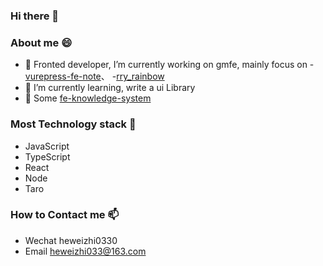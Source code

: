 ### Hi there 👋

<!--
**LazyTraveller/LazyTraveller** is a ✨ _special_ ✨ repository because its `README.md` (this file) appears on your GitHub profile.

Here are some ideas to get you started:

- 🔭 I’m currently working on ...
- 🌱 I’m currently learning ...
- 👯 I’m looking to collaborate on ...
- 🤔 I’m looking for help with ...
- 💬 Ask me about ...
- 📫 How to reach me: ...
- 😄 Pronouns: ...
- ⚡ Fun fact: ...
-->
### About me 😄 
- 🔭 Fronted developer,  I’m currently working on gmfe, mainly focus on
  -[vurepress-fe-note](https://github.com/LazyTraveller/vuepress-fe-note)、
  -[rry_rainbow](https://github.com/LazyTraveller/rry_rainbow)
- 🌱 I’m currently learning, write a ui Library
- 📖 Some [fe-knowledge-system](https://lazytraveller.github.io/vuepress-fe-note)

### Most Technology stack 🤔
- JavaScript
- TypeScript
- React
- Node
- Taro

### How to Contact me 📫 
- Wechat heweizhi0330
- Email heweizhi033@163.com

<!-- ### Gitlab Work Record -->
<!-- ![gitlab work record](https://files.catbox.moe/idpxjz.png) -->
